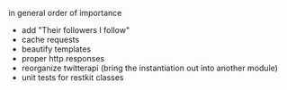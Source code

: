 in general order of importance
   * add "Their followers I follow"
   * cache requests
   * beautify templates
   * proper http responses
   * reorganize twitterapi (bring the instantiation out into another module)
   * unit tests for restkit classes
